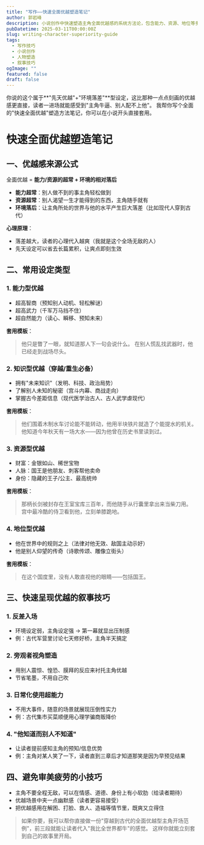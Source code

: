 ```yaml
---
title: "写作——快速全面优越塑造笔记"
author: 郭岩峰
description: 小说创作中快速塑造主角全面优越感的系统方法论，包含能力、资源、地位等多维度的塑造技巧和叙事策略
pubDatetime: 2025-03-11T00:00:00Z
slug: writing-character-superiority-guide
tags:
  - 写作技巧
  - 小说创作
  - 人物塑造
  - 叙事技巧
ogImage: ""
featured: false
draft: false
---
```


你说的这个属于**"先天优越"+"环境落差"**型设定，这比那种一点点刻画的优越感更直接，读者一进场就能感受到"主角牛逼、别人配不上他"。
我帮你写个全面的"快速全面优越"塑造方法笔记，你可以在小说开头直接套用。

# 快速全面优越塑造笔记

## 一、优越感来源公式

全面优越 = **能力/资源的超常 + 环境的相对落后**

- **能力超常**：别人做不到的事主角轻松做到
- **资源超常**：别人渴望一生才能得到的东西，主角随手就有
- **环境落后**：让主角所处的世界与他的水平产生巨大落差（比如现代人穿到古代）

**心理原理**：

- 落差越大，读者的心理代入越爽（我就是这个全场无敌的人）
- 先天设定可以省去长篇累积，让爽点即刻生效

## 二、常用设定类型

### 1. 能力型优越

- 超高智商（预知别人动机、轻松解谜）
- 超高武力（千军万马挡不住）
- 超自然能力（读心、瞬移、预知未来）

**套用模板**：

> 他只是瞥了一眼，就知道那人下一句会说什么。
> 在别人慌乱找武器时，他已经走到战场尽头。

### 2. 知识型优越（穿越/重生必备）

- 拥有"未来知识"（发明、科技、政治局势）
- 了解别人未知的秘密（宫斗内幕、商战走向）
- 掌握古今差距信息（现代医学治古人、古人武学虐现代）

**套用模板**：

> 他们围着木制水车讨论能不能转动，他用半块铁片就造了个能提水的机关。
> 他知道今年秋天有一场大水——因为他曾在历史书里读到过。

### 3. 资源型优越

- 财富：金银如山、稀世宝物
- 人脉：国王是他朋友、刺客帮他卖命
- 身份：隐藏的王子/公主、最高统帅

**套用模板**：

> 那柄长剑被封存在王室宝库三百年，而他随手从行囊里拿出来当柴刀用。
> 宫中最冷酷的侍卫看到他，立刻单膝跪地。

### 4. 地位型优越

- 他在世界中的规则之上（法律对他无效、敌国主动示好）
- 他是别人仰望的传奇（诗歌传颂、雕像立街头）

**套用模板**：

> 在这个国度里，没有人敢直视他的眼睛——包括国王。

## 三、快速呈现优越的叙事技巧

### 1. 反差入场

- 环境设定弱，主角设定强 → 第一幕就显出压制感
- 例：古代军营里讨论七天修好桥，主角半天搞定

### 2. 旁观者视角塑造

- 用别人震惊、惶恐、膜拜的反应来衬托主角优越
- 节省笔墨，不用自己吹

### 3. 日常化使用超能力

- 不用大事件，随意的场景就展现压倒性实力
- 例：古代集市买菜顺便用心理学骗商贩降价

### 4. "他知道而别人不知道"

- 让读者提前感知主角的预知/信息优势
- 例：主角对某人笑了一下，读者直到三章后才知道那笑是因为早预见结果

## 四、避免审美疲劳的小技巧

- 主角不要全程无敌，可以在情感、道德、身份上有小软肋（给读者期待）
- 优越场景中夹一点幽默感（读者更容易接受）
- 把优越感用在解困、打脸、救人、造福等情节里，既爽又立得住

> 如果你要，我可以帮你直接做一份"穿越到古代的全面优越型主角开场范例"，前三段就能让读者代入"我比全世界都牛"的感觉。
> 这样你就能立刻套到自己的故事里开局。